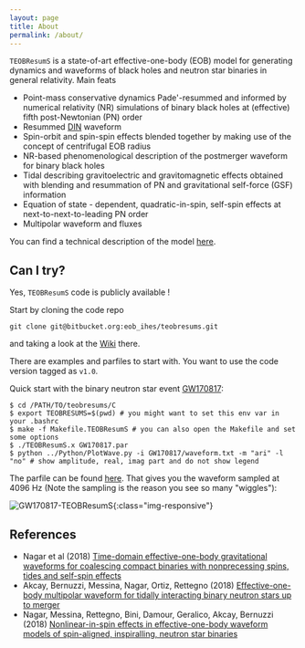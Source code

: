 ```yaml
---
layout: page
title: About
permalink: /about/
---
```


`TEOBResumS` is a state-of-art effective-one-body (EOB) model for
generating dynamics and waveforms of black holes and neutron star
binaries in general relativity. Main feats

 * Point-mass conservative dynamics Pade'-resummed and informed by numerical relativity (NR) simulations of binary black holes at (effective) fifth post-Newtonian (PN) order
 * Resummed [DIN](http://inspirehep.net/record/802497) waveform 
 * Spin-orbit and spin-spin effects blended together by making use of the concept of centrifugal EOB radius
 * NR-based phenomenological description of the postmerger waveform for binary black holes
 * Tidal describing gravitoelectric and gravitomagnetic effects obtained with blending and resummation of PN and gravitational self-force (GSF) information
 * Equation of state - dependent, quadratic-in-spin, self-spin effects at next-to-next-to-leading PN order
 * Multipolar waveform and fluxes 
 
You can find a technical description of the model [here](https://inspirehep.net/record/1676430).

## Can I try?

Yes, `TEOBResumS` code is publicly available !

Start by cloning the code repo

```
git clone git@bitbucket.org:eob_ihes/teobresums.git
```

and taking a look at the [Wiki](https://bitbucket.org/eob_ihes/teobresums/wiki/Home) there.

There are examples and parfiles to start with. You want to use the code version tagged as `v1.0`.

Quick start with the binary neutron star event [GW170817](https://www.gw-openscience.org/events/GW170817/):

```
$ cd /PATH/TO/teobresums/C
$ export TEOBRESUMS=$(pwd) # you might want to set this env var in your .bashrc
$ make -f Makefile.TEOBResumS # you can also open the Makefile and set some options
$ ./TEOBResumS.x GW170817.par 
$ python ../Python/PlotWave.py -i GW170817/waveform.txt -m "ari" -l "no" # show amplitude, real, imag part and do not show legend
```

The parfile can be found [here]({{site.url}}/assets/parfiles/GW170817.par).
That gives you the waveform sampled at 4096 Hz (Note the sampling is the reason you see so many "wiggles"):

![GW170817-TEOBResumS]({{site.url}}/assets/events/GW170817/GW170817_waveform.png){:class="img-responsive"}

## References

 * Nagar et al (2018) [Time-domain effective-one-body gravitational waveforms for coalescing compact binaries with nonprecessing spins, tides and self-spin effects](https://inspirehep.net/record/1676430)
 * Akcay, Bernuzzi, Messina, Nagar, Ortiz, Rettegno (2018) [Effective-one-body multipolar waveform for tidally interacting binary neutron stars up to merger](http://inspirehep.net/record/1707624)
 * Nagar, Messina, Rettegno, Bini, Damour, Geralico, Akcay, Bernuzzi (2018) [Nonlinear-in-spin effects in effective-one-body waveform models of spin-aligned, inspiralling, neutron star binaries](https://inspirehep.net/record/1710050) 

